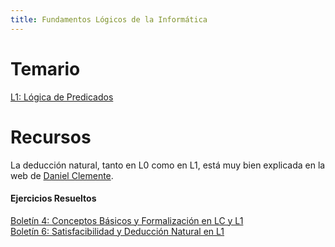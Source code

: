 ```yaml
---
title: Fundamentos Lógicos de la Informática
---
```


# Temario

[L1: Lógica de Predicados](fli/l1.md)

# Recursos

La deducción natural, tanto en L0 como en L1, está muy bien explicada en la web de [Daniel Clemente](http://www.danielclemente.com/logica/dn.html).

#### Ejercicios Resueltos

[Boletín 4: Conceptos Básicos y Formalización en LC y L1](fli/boletin-4.md)  
[Boletín 6: Satisfacibilidad y Deducción Natural en L1](fli/boletin-6.md)
